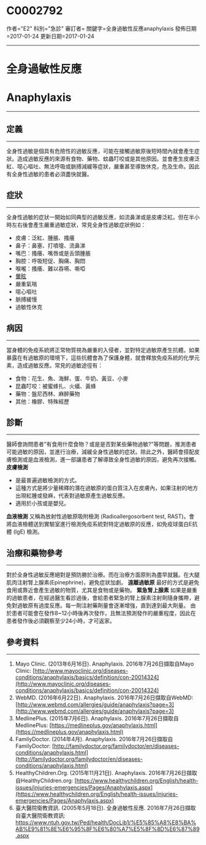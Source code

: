 # C0002792
作者="E2"
科別="急診"
審訂者=
關鍵字=全身過敏性反應anaphylaxis
發佈日期=2017-01-24
更新日期=2017-01-24

----------
# 全身過敏性反應
# Anaphylaxis
----------
## 定義
----------

全身性過敏是個具有危險性的過敏反應，可能在接觸過敏原後短時間內就會產生症狀。造成過敏反應的來源有食物、藥物、蚊蟲叮咬或是其他原因。並會產生皮膚泛紅、噁心嘔吐、無法呼吸或脈搏減緩等症狀，嚴重甚至導致休克，危及生命。因此有全身性過敏的患者必須盡快就醫。 

## 症狀
----------

全身性過敏的症狀一開始如同典型的過敏反應，如流鼻涕或是皮膚泛紅。但在半小時左右後會產生嚴重過敏症狀，常見全身性過敏症狀例如：

- 皮膚：泛紅、腫脹、搔癢
- 鼻子：鼻塞、打噴嚏、流鼻涕
- 嘴巴：搔癢、嘴唇或是舌頭腫脹
- 胸腔：呼吸短促、胸痛、胸悶
- 喉嚨：搔癢、難以吞嚥、嘶啞
- [暈眩](C0012833-01)
- 嚴重氣喘
- 噁心嘔吐
- 脈搏緩慢
- 過敏性休克 
## 病因
----------

當身體的免疫系統將正常物質視為嚴重的入侵者，並對特定過敏原產生抗體。如果暴露在有過敏原的環境下，這些抗體會為了保護身體，就會釋放免疫系統的化學元素，造成過敏反應。常見的過敏途徑有：

- 食物：花生、魚、海鮮、蛋、牛奶、黃豆、小麥
- 昆蟲叮咬：被蜜蜂扎、火蟻、黃蜂
- 藥物：盤尼西林、麻醉藥物
- 其他：橡膠、特殊經歷 
## 診斷
----------

醫師會詢問患者”有食用什麼食物？或是是否對某些藥物過敏?"等問題，推測患者可能過敏的原因，並進行治療，減緩全身性過敏的症狀。除此之外，醫師會搭配皮膚檢測或是血液檢測，進一部讓患者了解導致全身性過敏的原因，避免再次接觸。 
**皮膚檢測**

- 是最普遍過敏檢測的方式。
- 這種方式是將少量稀釋的潛在過敏原的蛋白質注入在皮膚內，如果注射的地方出現紅腫或發麻，代表對過敏原產生過敏反應。
- 適用於小孩或是嬰兒。

**血液檢測**
又稱為放射性過敏原吸附檢測 (Radioallergosorbent test, RAST)。會將血液檢體送到實驗室進行檢測免疫系統對特定過敏原的反應，如免疫球蛋白E抗體 (IgE) 檢測。 

## 治療和藥物參考
----------

對於全身性過敏反應絕對是預防勝於治療。而在治療方面原則為盡早就醫。在大腿肌肉注射腎上腺素(Epinephrine)，避免症狀加劇。
**遠離過敏原**
最好的方式是避免食用或靠近會產生過敏的物質，尤其是食物或是藥物。
**緊急腎上腺素**
如果是嚴重的過敏患者，在經過醫生看診過後，會給患者緊急的腎上腺素注射劑隨身攜帶，避免對過敏原有過度反應。每一劑注射藥劑量會逐漸增強，直到達到最大劑量。
由於患者可能會在發作8~12小時後再次發作，且無法預測發作的嚴重程度，因此在患者發作後必須觀察至少24小時，才可返家。 

## 參考資料
----------
1. Mayo Clinic. (2013年6月16日). Anaphylaxis. 2016年7月26日擷取自Mayo Clinic:
  [http://www.mayoclinic.org/diseases-conditions/anaphylaxis/basics/definition/con-20014324](http://www.mayoclinic.org/diseases-conditions/anaphylaxis/basics/definition/con-20014324)
2. WebMD. (2016年6月22日). Anaphylaxis. 2016年7月26日擷取自WebMD:
  [http://www.webmd.com/allergies/guide/anaphylaxis?page=3](http://www.webmd.com/allergies/guide/anaphylaxis?page=3)
3. MedlinePlus. (2015年7月6日). Anaphylaxis. 2016年7月26日擷取自MedlinePlus:
  [https://medlineplus.gov/anaphylaxis.html](https://medlineplus.gov/anaphylaxis.html)
4. FamilyDoctor. (2014年4月). Anaphylaxis. 2016年7月26日擷取自FamilyDoctor:
  [http://familydoctor.org/familydoctor/en/diseases-conditions/anaphylaxis.html](http://familydoctor.org/familydoctor/en/diseases-conditions/anaphylaxis.html)
5. HealthyChildren.Org. (2015年11月21日). Anaphylaxis. 2016年7月26日擷取自HealthyChildren.org:
  [https://www.healthychildren.org/English/health-issues/injuries-emergencies/Pages/Anaphylaxis.aspx](https://www.healthychildren.org/English/health-issues/injuries-emergencies/Pages/Anaphylaxis.aspx)
6. 臺大醫院衛教資訊. (2005年5月18日). 全身過敏性反應. 2016年7月26日擷取自臺大醫院衛教資訊:
  https://www.ntuh.gov.tw/Ped/health/DocLib1/%E5%85%A8%E8%BA%AB%E9%81%8E%E6%95%8F%E6%80%A7%E5%8F%8D%E6%87%89.aspx

